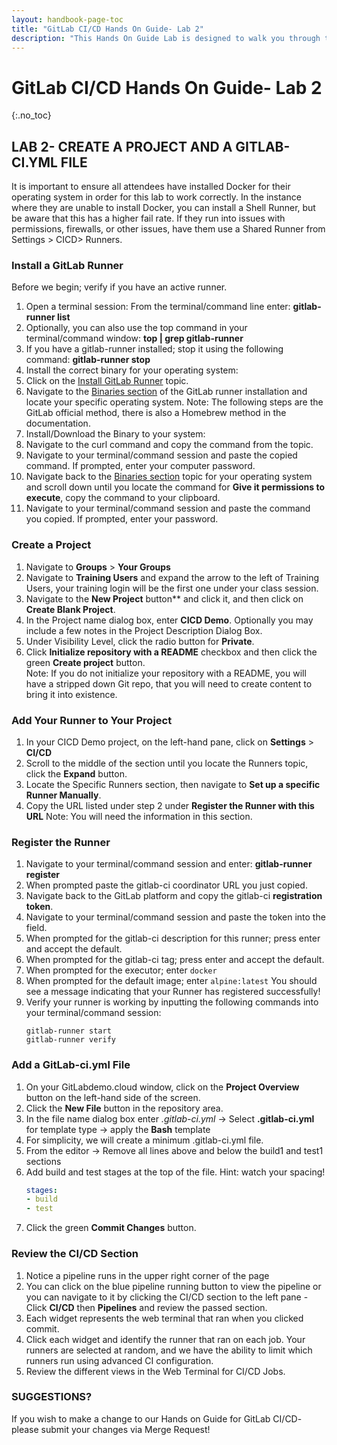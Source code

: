 ```yaml
---
layout: handbook-page-toc
title: "GitLab CI/CD Hands On Guide- Lab 2"
description: "This Hands On Guide Lab is designed to walk you through the lab exercises used in the GitLab CI/CD training course."
---
```

# GitLab CI/CD Hands On Guide- Lab 2
{:.no_toc}

## LAB 2- CREATE A PROJECT AND A GITLAB-CI.YML FILE

It is important to ensure all attendees have installed Docker for their operating system in order for this lab to work correctly. In the instance where they are unable to install Docker, you can install a Shell Runner, but be aware that this has a higher fail rate. If they run into issues with permissions, firewalls, or other issues, have them use a Shared Runner from Settings > CICD> Runners.

### Install a GitLab Runner 
Before we begin; verify if you have an active runner. 
1. Open a terminal session:  From the terminal/command line enter: **gitlab-runner list**
1. Optionally, you can also use the top command in your terminal/command window: **top | grep gitlab-runner**
1. If you have a gitlab-runner installed; stop it using the following command: **gitlab-runner stop**
1. Install the correct binary for your operating system:
1. Click on the [Install GitLab Runner](https://docs.gitlab.com/runner/install/) topic.  
1. Navigate to the [Binaries section](https://docs.gitlab.com/runner/install/#binaries) of the GitLab runner installation and locate your specific operating system.
Note: The following steps are the GitLab official method, there is also a Homebrew method in the documentation.
1. Install/Download the Binary to your system:
1. Navigate to the curl command and copy the command from the topic. 
1. Navigate to your terminal/command session and paste the copied command. If prompted, enter your computer password. 
1. Navigate back to the [Binaries section](https://docs.gitlab.com/runner/install/#binaries) topic for your operating system and scroll down until you locate the command for **Give it permissions to execute**, copy the command to your clipboard.
1. Navigate to your terminal/command session and paste the command you copied. If prompted, enter your password.

### Create a Project 
1. Navigate to **Groups** > **Your Groups** 
1. Navigate to **Training Users** and expand the arrow to the left of Training Users, your training login will be the first one under your class session. 
1. Navigate to the **New Project** button** and click it, and then click on **Create Blank Project**.
1. In the Project name dialog box, enter **CICD Demo**. Optionally you may include a few notes in the Project Description Dialog Box. 
1. Under Visibility Level, click the radio button for **Private**.  
1. Click **Initialize repository with a README** checkbox and then click the green **Create project** button.  
Note: If you do not initialize your repository with a README, you will have a stripped down Git repo, that you will need to create content to bring it into existence.

### Add Your Runner to Your Project
1. In your CICD Demo project, on the left-hand pane, click on **Settings** > **CI/CD**
1. Scroll to the middle of the section until you locate the Runners topic, click the **Expand** button.
1. Locate the Specific Runners section, then navigate to **Set up a specific Runner Manually**.
1. Copy the URL listed under step 2 under **Register the Runner with this URL** 
Note: You will need the information in this section.

### Register the Runner
1. Navigate to your terminal/command session and enter: **gitlab-runner register**
1. When prompted paste the gitlab-ci coordinator URL you just copied.
1. Navigate back to the GitLab platform and copy the gitlab-ci **registration token**.
1. Navigate to your terminal/command session and paste the token into the field.
1. When prompted for the gitlab-ci description for this runner; press enter and accept the default.
1. When prompted for the gitlab-ci tag; press enter and accept the default.
1. When prompted for the executor; enter `docker`
1. When prompted for the default image; enter `alpine:latest`
You should see a message indicating that your Runner has registered successfully!
1. Verify your runner is working by inputting the following commands into your terminal/command session: 
   ```shell
   gitlab-runner start
   gitlab-runner verify
   ```

### Add a GitLab-ci.yml File 
1. On your GitLabdemo.cloud window, click on the **Project Overview** button on the left-hand side of the screen.
1. Click the **New File** button in the repository area.
1. In the file name dialog box enter  *.gitlab-ci.yml* -> Select **.gitlab-ci.yml** for template type -> apply the **Bash** template 
1. For simplicity, we will create a minimum .gitlab-ci.yml file. 
1. From the editor -> Remove all lines above and below the build1 and test1 sections  
1. Add build and test stages at the top of the file.  Hint: watch your spacing! 
   ```yml
   stages: 
   - build 
   - test
   ``` 
1. Click the green **Commit Changes** button.

### Review the CI/CD Section 
1. Notice a pipeline runs in the upper right corner of the page  
1. You can click on the blue pipeline running button to view the pipeline or you can navigate to it by clicking the CI/CD section to the left pane - Click **CI/CD** then **Pipelines** and review the passed section.  
1. Each widget represents the web terminal that ran when you clicked commit. 
1. Click each widget and identify the runner that ran on each job.  Your runners are selected at random, and we have the ability to limit which runners run using advanced CI configuration. 
1. Review the different views in the Web Terminal for CI/CD Jobs. 


### SUGGESTIONS?

If you wish to make a change to our Hands on Guide for GitLab CI/CD- please submit your changes via Merge Request!
